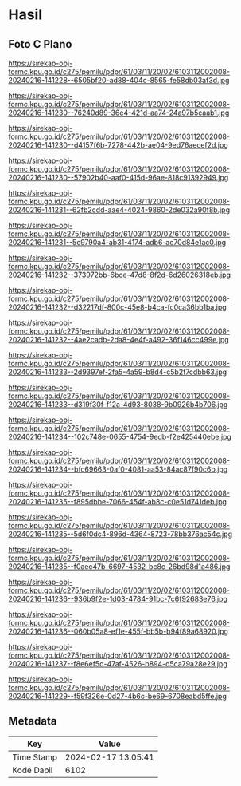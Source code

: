 # Hasil

## Foto C Plano

https://sirekap-obj-formc.kpu.go.id/c275/pemilu/pdpr/61/03/11/20/02/6103112002008-20240216-141228--6505bf20-ad88-404c-8565-fe58db03af3d.jpg

https://sirekap-obj-formc.kpu.go.id/c275/pemilu/pdpr/61/03/11/20/02/6103112002008-20240216-141230--76240d89-36e4-421d-aa74-24a97b5caab1.jpg

https://sirekap-obj-formc.kpu.go.id/c275/pemilu/pdpr/61/03/11/20/02/6103112002008-20240216-141230--d4157f6b-7278-442b-ae04-9ed76aecef2d.jpg

https://sirekap-obj-formc.kpu.go.id/c275/pemilu/pdpr/61/03/11/20/02/6103112002008-20240216-141230--57902b40-aaf0-415d-96ae-818c91392949.jpg

https://sirekap-obj-formc.kpu.go.id/c275/pemilu/pdpr/61/03/11/20/02/6103112002008-20240216-141231--62fb2cdd-aae4-4024-9860-2de032a90f8b.jpg

https://sirekap-obj-formc.kpu.go.id/c275/pemilu/pdpr/61/03/11/20/02/6103112002008-20240216-141231--5c9790a4-ab31-4174-adb6-ac70d84e1ac0.jpg

https://sirekap-obj-formc.kpu.go.id/c275/pemilu/pdpr/61/03/11/20/02/6103112002008-20240216-141232--373972bb-6bce-47d8-8f2d-6d26026318eb.jpg

https://sirekap-obj-formc.kpu.go.id/c275/pemilu/pdpr/61/03/11/20/02/6103112002008-20240216-141232--d32217df-800c-45e8-b4ca-fc0ca36bb1ba.jpg

https://sirekap-obj-formc.kpu.go.id/c275/pemilu/pdpr/61/03/11/20/02/6103112002008-20240216-141232--4ae2cadb-2da8-4e4f-a492-36f146cc499e.jpg

https://sirekap-obj-formc.kpu.go.id/c275/pemilu/pdpr/61/03/11/20/02/6103112002008-20240216-141233--2d9397ef-2fa5-4a59-b8d4-c5b2f7cdbb63.jpg

https://sirekap-obj-formc.kpu.go.id/c275/pemilu/pdpr/61/03/11/20/02/6103112002008-20240216-141233--d319f30f-f12a-4d93-8038-9b0926b4b706.jpg

https://sirekap-obj-formc.kpu.go.id/c275/pemilu/pdpr/61/03/11/20/02/6103112002008-20240216-141234--102c748e-0655-4754-9edb-f2e425440ebe.jpg

https://sirekap-obj-formc.kpu.go.id/c275/pemilu/pdpr/61/03/11/20/02/6103112002008-20240216-141234--bfc69663-0af0-4081-aa53-84ac87f90c6b.jpg

https://sirekap-obj-formc.kpu.go.id/c275/pemilu/pdpr/61/03/11/20/02/6103112002008-20240216-141235--f895dbbe-7066-454f-ab8c-c0e51d741deb.jpg

https://sirekap-obj-formc.kpu.go.id/c275/pemilu/pdpr/61/03/11/20/02/6103112002008-20240216-141235--5d6f0dc4-896d-4364-8723-78bb376ac54c.jpg

https://sirekap-obj-formc.kpu.go.id/c275/pemilu/pdpr/61/03/11/20/02/6103112002008-20240216-141235--f0aec47b-6697-4532-bc8c-26bd98d1a486.jpg

https://sirekap-obj-formc.kpu.go.id/c275/pemilu/pdpr/61/03/11/20/02/6103112002008-20240216-141236--936b9f2e-1d03-4784-91bc-7c6f92683e76.jpg

https://sirekap-obj-formc.kpu.go.id/c275/pemilu/pdpr/61/03/11/20/02/6103112002008-20240216-141236--060b05a8-ef1e-455f-bb5b-b94f89a68920.jpg

https://sirekap-obj-formc.kpu.go.id/c275/pemilu/pdpr/61/03/11/20/02/6103112002008-20240216-141237--f8e6ef5d-47af-4526-b894-d5ca79a28e29.jpg

https://sirekap-obj-formc.kpu.go.id/c275/pemilu/pdpr/61/03/11/20/02/6103112002008-20240216-141229--f59f326e-0d27-4b6c-be69-6708eabd5ffe.jpg


## Metadata

| Key        | Value               |
| ---------- | ------------------- |
| Time Stamp | 2024-02-17 13:05:41 |
| Kode Dapil | 6102                |



